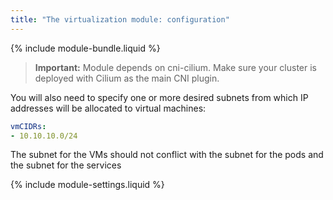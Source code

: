 ```yaml
---
title: "The virtualization module: configuration"
---
```


{% include module-bundle.liquid %}

> **Important:**  Module depends on cni-cilium. Make sure your cluster is deployed with Cilium as the main CNI plugin.

You will also need to specify one or more desired subnets from which IP addresses will be allocated to virtual machines:

```yaml
vmCIDRs:
- 10.10.10.0/24
```

The subnet for the VMs should not conflict with the subnet for the pods and the subnet for the services

{% include module-settings.liquid %}

